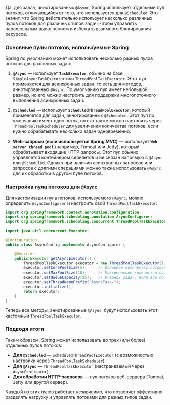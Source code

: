 Да, для задач, аннотированных `@Async`, Spring использует отдельный пул потоков, отличающийся от того, что используется для `@Scheduled`. Это значит, что Spring действительно использует несколько различных пулов потоков для различных типов задач, чтобы управлять параллельным выполнением и избежать взаимного блокирования ресурсов.

### Основные пулы потоков, используемые Spring

Spring по умолчанию может использовать несколько разных пулов потоков для различных задач:

1. **`@Async`** — использует **`TaskExecutor`**, обычно на базе `SimpleAsyncTaskExecutor` или `ThreadPoolTaskExecutor`. Этот пул применяется для асинхронных задач, то есть для методов, аннотированных `@Async`. По умолчанию пул имеет небольшой размер, но его можно настроить для поддержки многопоточного выполнения асинхронных задач.

2. **`@Scheduled`** — использует **`ScheduledThreadPoolExecutor`**, который применяется для задач, аннотированных `@Scheduled`. Этот пул по умолчанию имеет один поток, но его также можно настроить через `ThreadPoolTaskScheduler` для увеличения количества потоков, если нужно обрабатывать несколько задач одновременно.

3. **Web-запросы (если используется Spring MVC)** — использует **`Web server thread pool`** (например, Tomcat или Jetty), который обрабатывает входящие HTTP-запросы. Этот пул обычно управляется контейнером сервлетов и не связан напрямую с `@Async` или `@Scheduled`. Однако при наличии асинхронных запросов или запросов с долгими операциями можно также использовать `@Async` для их обработки в другом пуле потоков.

### Настройка пула потоков для `@Async`

Для кастомизации пула потоков, используемого `@Async`, можно определить `AsyncConfigurer` и настроить свой `ThreadPoolTaskExecutor`:

```java
import org.springframework.context.annotation.Configuration;
import org.springframework.scheduling.annotation.AsyncConfigurer;
import org.springframework.scheduling.concurrent.ThreadPoolTaskExecutor;

import java.util.concurrent.Executor;

@Configuration
public class AsyncConfig implements AsyncConfigurer {

    @Override
    public Executor getAsyncExecutor() {
        ThreadPoolTaskExecutor executor = new ThreadPoolTaskExecutor();
        executor.setCorePoolSize(5);     // Основное количество потоков
        executor.setMaxPoolSize(10);     // Максимальное количество потоков
        executor.setQueueCapacity(25);   // Очередь задач, если все потоки заняты
        executor.setThreadNamePrefix("AsyncTask-");
        executor.initialize();
        return executor;
    }
}
```

Теперь все методы, аннотированные `@Async`, будут использовать этот кастомный `ThreadPoolTaskExecutor`.

### Подводя итоги

Таким образом, Spring может использовать до трех (или более) отдельных пулов потоков:

- **Для `@Scheduled`** — `ScheduledThreadPoolExecutor` (с возможностью настройки через `ThreadPoolTaskScheduler`).
- **Для `@Async`** — `ThreadPoolTaskExecutor` (настраиваемый через `AsyncConfigurer`).
- **Для обработки HTTP-запросов** — пул потоков веб-сервера (Tomcat, Jetty или другой сервер).

Каждый из этих пулов работает независимо, что позволяет эффективно разделять нагрузку и управлять потоками для разных типов задач.